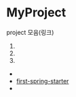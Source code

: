 # MyProject
project 모음(링크)

1. 

2. 

3. 


- 
- [first-spring-starter](https://github.com/davJ-star/first-spring-starter)
- 
